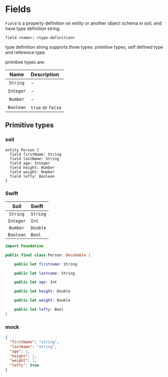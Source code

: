 # Fields

`Field` is a property definition on entity or another object schema in soil, and have type definition string.

```
field <name>: <type-definition>
```

type definition string supports three types: primitive types, self defined type and reference type.

primitive types are:

|Name|Description|
|:---:|:---|
|`String`|-|
|`Integer`|-|
|`Number`|-|
|`Boolean`|`true` or `false`|

## Primitive types

### soil

```soil
entity Person {
  field firstName: String
  field lastName: String
  field age: Integer
  field height: Number
  field weight: Number
  field lefty: Boolean
}
```

### Swift

|Soil|Swift|
|:---:|:---|
|`String`|`String`|
|`Integer`|`Int`|
|`Number`|`Double`|
|`Boolean`|`Bool`|

```swift
import Foundation

public final class Person: Decodable {

    public let firstname: String

    public let lastname: String

    public let age: Int

    public let height: Double

    public let weight: Double

    public let lefty: Bool
}
```

### mock

```json
{
  "firstName": "string",
  "lastName": "string",
  "age": 1,
  "height": 1,
  "weight": 1,
  "lefty": true
}
```